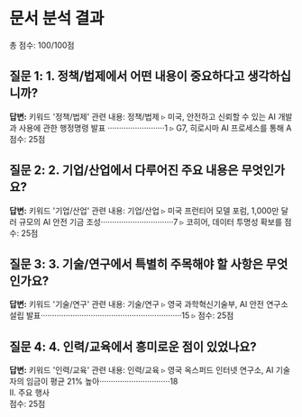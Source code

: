 # 문서 분석 결과

총 점수: 100/100점

## 질문 1: 1. 정책/법제에서 어떤 내용이 중요하다고 생각하십니까?

**답변:** 키워드 '정책/법제' 관련 내용: 정책/법제    ▹ 미국, 안전하고 신뢰할 수 있는 AI 개발과 사용에 관한 행정명령 발표  ·························1   ▹ G7, 히로시마 AI 프로세스를 통해 A
점수: 25점

## 질문 2: 2. 기업/산업에서 다루어진 주요 내용은 무엇인가요?

**답변:** 키워드 '기업/산업' 관련 내용: 기업/산업    ▹ 미국 프런티어 모델 포럼, 1,000만 달러 규모의 AI 안전 기금 조성································7   ▹ 코히어, 데이터 투명성 확보를
점수: 25점

## 질문 3: 3. 기술/연구에서 특별히 주목해야 할 사항은 무엇인가요?

**답변:** 키워드 '기술/연구' 관련 내용: 기술/연구   ▹ 영국 과학혁신기술부, AI 안전 연구소 설립 발표······························································15   ▹
점수: 25점

## 질문 4: 4. 인력/교육에서 흥미로운 점이 있었나요?

**답변:** 키워드 '인력/교육' 관련 내용: 인력/교육        ▹ 영국 옥스퍼드 인터넷 연구소, AI 기술자의 임금이 평균 21% 높아·······························18       
Ⅱ. 주요 행사   
점수: 25점


